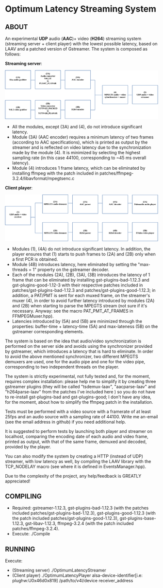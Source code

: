 # Optimum Latency Streaming System

## ABOUT

An experimental **UDP** audio (**AAC**)+ video (**H264**) streaming system (streaming server + client player) with the lowest possible latency, based on LAAV and a patched version of Gstreamer.
The system is composed as follows:

**Streaming server**:


![Image](olss-server.png)

* All the modules, except (3A) and (4), do not introduce significant latency.
* Module (3A) (AAC encoder) requires a minimum latency of two frames (according to AAC specifications), which is printed as output by the streamer and is reflected on video latency due to the synchronization made by the module (4). It is minimized by selecting the highest sampling rate (in this case 44100, corresponding to ~45 ms overall latency).
* Module (4) introduces 1 frame latency, which can be eliminated by installing ffmpeg with the patch included in patches/ffmpeg-3.2.4/libavformat/mpegtsenc.c

**Client player**:

![Image](olss-player.png)

* Modules (1), (4A) do not introduce significant latency. In addition, the player ensures that (1) starts to push frames to (2A) and (2B) only when a first PCR is obtained.
* Module (4B) introduces latency, here eliminated by setting the "max-threads = 1" property on the gstreamer decoder.
* Each of the modules (2A), (2B), (3A), (3B) introduces the latency of 1 frame that can be eliminated by installing gst-plugins-bad-1.12.3 and gst-plugins-good-1.12-3 with their respective patches included in patches/gst-plugins-bad-1.12.3 and patches/gst-plugins-good-1.12.3; in addition, a PAT/PMT is sent for each muxed frame, on the streamer's muxer (4), in order to avoid further latency introduced by modules (2A) and (2B) when starting to parse the MPEGTS stream (not sure if it's necessary. Anyway: see the macro PAT_PMT_AT_FRAMES in FFMPEGMuxer.hpp).
* Latencies introduced by (5A) and (5B) are minimized through the properties: buffer-time + latency-time (5A) and max-lateness (5B) on the gstreamer corresponding elements.

The system is based on the idea that audio/video synchronization is performed on the server side and avoids using the synchronizer provided by gstreamer, which introduces a latency that is hard to eliminate. In order to avoid the above mentioned synchronizer, two different MPEGTS demuxers are used, one for the audio pipe and one for the video pipe, corresponding to two independent threads on the player.

The system is strictly experimental, not fully tested and, for the moment, requires complex installation: please help me to simplify it by creating three gstreamer plugins (they will be called "tsdemux-laav", "aacparse-laav" and "h264parse-laav" from the patches I've included here ) so you do not have to re-install gst-plugins-bad and gst-plugins-good; I don't have any idea, for the moment, about how to simplify the ffmpeg patch in the installation. 

Tests must be performed with a video source with a framerate of at least 25fps and an audio source with a sampling rate of 44100. Write me an-email (see the email address in github) if you need additional help.

It is suggested to perform tests by launching both player and streamer on localhost, comparing the encoding date of each audio and video frame, printed as output, with that of the same frame, demuxed and decoded, provided by the player.

You can also modify the system by creating a HTTP (instead of UDP) streamer, with low latency as well, by compiling the LAAV library with the TCP_NODELAY macro (see where it is defined in EventsManager.hpp).

Due to the complexity of the project, any help/feedback is GREATLY appreciated!

## COMPILING 

* Required: gstreamer-1.12.3, gst-plugins-bad-1.12.3 (with the patches included patches/gst-plugins-bad-1.12.3), gst-plugins-good-1.12.3 (with the patch included patches/gst-plugins-good-1.12.3), gst-plugins-base-1.12.3, gst-libav-1.12.3, ffmpeg-3.2.4 (with the patch included patches/ffmpeg-3.2.4).
* Execute: ./Compile

## RUNNING

Execute:
* (Streaming server)
./OptimumLatencyStreamer
* (Client player)
./OptimumLatencyPlayer alsa-device-identifier[i.e: plughw:U0x46d0x819] /path/to/v4l/device receiver_address
